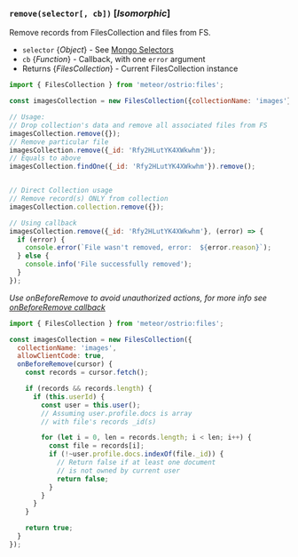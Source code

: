 ### `remove(selector[, cb])` [*Isomorphic*]

Remove records from FilesCollection and files from FS.

- `selector` {*Object*} - See [Mongo Selectors](http://docs.meteor.com/#selectors)
- `cb` {*Function*} - Callback, with one `error` argument
- Returns {*FilesCollection*} - Current FilesCollection instance

```js
import { FilesCollection } from 'meteor/ostrio:files';

const imagesCollection = new FilesCollection({collectionName: 'images'});

// Usage:
// Drop collection's data and remove all associated files from FS
imagesCollection.remove({});
// Remove particular file
imagesCollection.remove({_id: 'Rfy2HLutYK4XWkwhm'});
// Equals to above
imagesCollection.findOne({_id: 'Rfy2HLutYK4XWkwhm'}).remove();


// Direct Collection usage
// Remove record(s) ONLY from collection
imagesCollection.collection.remove({});

// Using callback
imagesCollection.remove({_id: 'Rfy2HLutYK4XWkwhm'}, (error) => {
  if (error) {
    console.error(`File wasn't removed, error:  ${error.reason}`);
  } else {
    console.info('File successfully removed');
  }
});
```

*Use onBeforeRemove to avoid unauthorized actions, for more info see [onBeforeRemove callback](https://github.com/veliovgroup/Meteor-Files/blob/master/docs/constructor.md#use-onbeforeremove-to-avoid-unauthorized-remove)*

```js
import { FilesCollection } from 'meteor/ostrio:files';

const imagesCollection = new FilesCollection({
  collectionName: 'images',
  allowClientCode: true,
  onBeforeRemove(cursor) {
    const records = cursor.fetch();

    if (records && records.length) {
      if (this.userId) {
        const user = this.user();
        // Assuming user.profile.docs is array
        // with file's records _id(s)

        for (let i = 0, len = records.length; i < len; i++) {
          const file = records[i];
          if (!~user.profile.docs.indexOf(file._id)) {
            // Return false if at least one document
            // is not owned by current user
            return false;
          }
        }
      }
    }

    return true;
  }
});
```
